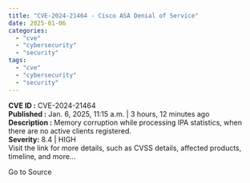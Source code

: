 ```yaml
---
title: "CVE-2024-21464 - Cisco ASA Denial of Service"
date: 2025-01-06
categories: 
  - "cve"
  - "cybersecurity"
  - "security"
tags: 
  - "cve"
  - "cybersecurity"
  - "security"
---
```


**CVE ID :** CVE-2024-21464  
**Published :** Jan. 6, 2025, 11:15 a.m. | 3 hours, 12 minutes ago  
**Description :** Memory corruption while processing IPA statistics, when there are no active clients registered.  
**Severity:** 8.4 | HIGH  
Visit the link for more details, such as CVSS details, affected products, timeline, and more...

Go to Source
